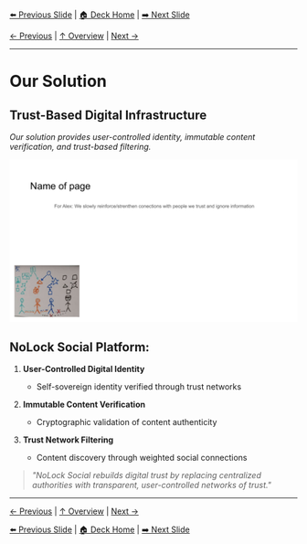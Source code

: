 <!-- Navigation Header -->
[⬅️ Previous Slide](slide02.md) | [🏠 Deck Home](../README.md) | [➡️ Next Slide](slide04.md)

[← Previous](slide02.md) | [↑ Overview](../README.md) | [Next →](slide04.md)

---

# Our Solution

## Trust-Based Digital Infrastructure

*Our solution provides user-controlled identity, immutable content verification, and trust-based filtering.*

![Our Solution](../images/slide6.png)


## NoLock Social Platform:

1. **User-Controlled Digital Identity**
   - Self-sovereign identity verified through trust networks
   
2. **Immutable Content Verification**
   - Cryptographic validation of content authenticity

3. **Trust Network Filtering**
   - Content discovery through weighted social connections

> *"NoLock Social rebuilds digital trust by replacing centralized authorities with transparent, user-controlled networks of trust."*



---

[← Previous](slide02.md) | [↑ Overview](../README.md) | [Next →](slide04.md)



<!-- Navigation Footer -->
[⬅️ Previous Slide](slide02.md) | [🏠 Deck Home](../README.md) | [➡️ Next Slide](slide04.md)
